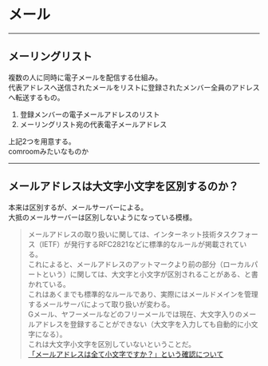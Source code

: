 # メール

---

## メーリングリスト

複数の人に同時に電子メールを配信する仕組み。  
代表アドレスへ送信されたメールをリストに登録されたメンバー全員のアドレスへ転送するもの。  

1. 登録メンバーの電子メールアドレスのリスト  
2. メーリングリスト宛の代表電子メールアドレス  

上記2つを用意する。  
comroomみたいなものか  

---

## メールアドレスは大文字小文字を区別するのか？

本来は区別するが、メールサーバーによる。  
大抵のメールサーバーは区別しないようになっている模様。  

>メールアドレスの取り扱いに関しては、インターネット技術タスクフォース（IETF）が発行するRFC2821などに標準的なルールが掲載されている。  
これによると、メールアドレスのアットマークより前の部分（ローカルパートという）に関しては、大文字と小文字が区別されることがある、と書かれている。  
これはあくまでも標準的なルールであり、実際にはメールドメインを管理するメールサーバによって取り扱いが変わる。  
Gメール、ヤフーメールなどのフリーメールでは現在、大文字入りのメールアドレスを登録することができない（大文字を入力しても自動的に小文字になる）。  
これは大文字小文字を区別していないということだ。  
[「メールアドレスは全て小文字ですか？」という確認について](https://www.excite.co.jp/news/article/E1309856868968/)
